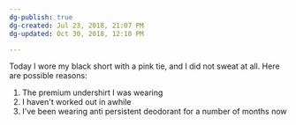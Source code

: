 ```yaml
---
dg-publish: true
dg-created: Jul 23, 2018, 21:07 PM
dg-updated: Oct 30, 2018, 12:10 PM

---
```


Today I wore my black short with a pink tie, and I did not sweat at all. Here are possible reasons:

1. The premium undershirt I was wearing
2. I haven't worked out in awhile
3. I've been wearing anti persistent deodorant for a number of months now


